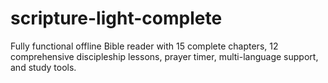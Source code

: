 # scripture-light-complete
Fully functional offline Bible reader with 15 complete chapters, 12 comprehensive discipleship lessons, prayer timer, multi-language support, and study tools.
